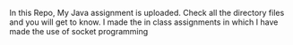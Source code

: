 In this Repo, My Java assignment is uploaded. Check all the directory files and you will get to know. I made the in class assignments
in which I have made the use of socket programming